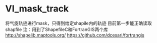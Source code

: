 # VI_mask_track
将气旋轨迹进行mask，只得到给定shapile内的轨迹
目前第一步能正确读取shapfile
注：用到了ShapefileC和FortranGIS两个库
http://shapelib.maptools.org/
https://github.com/dcesari/fortrangis
